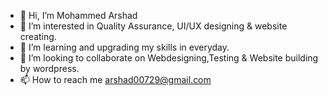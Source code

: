 - 👋 Hi, I’m Mohammed Arshad
- 👀 I’m interested in Quality Assurance, UI/UX designing & website creating.
- 🌱 I’m learning and upgrading my skills in everyday. 
- 💞️ I’m looking to collaborate on Webdesigning,Testing & Website building by wordpress.
- 📫 How to reach me arshad00729@gmail.com

<!---
Arshadshacx/Arshadshacx is a ✨ special ✨ repository because its `README.md` (this file) appears on your GitHub profile.
You can click the Preview link to take a look at your changes.
--->
